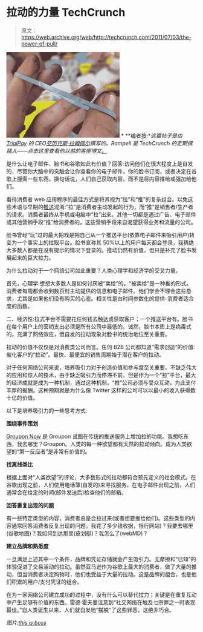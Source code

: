 # 拉动的力量 TechCrunch

> 原文：<https://web.archive.org/web/http://techcrunch.com/2011/07/03/the-power-of-pull/>

![](img/7dee6298bce4eee1e3f28fe5e16977aa.png) * **编者按:**这篇帖子是由 [TrialPay](https://web.archive.org/web/20230203100022/http://www.trialpay.com/) 的 CEO[亚历克斯·拉姆佩尔](https://web.archive.org/web/20230203100022/http://www.crunchbase.com/person/alex-rampell)撰写的。Rampell 是 TechCrunch 的定期撰稿人——点击这里查看他以前的客座博文[。](https://web.archive.org/web/20230203100022/http://www.crunchbase.com/person/alex-rampell/posts)*

是什么让电子邮件、脸书和谷歌如此有价值？回答:访问他们在很大程度上是自发的，尽管你大脑中的突触会让你查看你的电子邮件，你的脸书订阅，或者决定在谷歌上搜索一些东西。换句话说，人们自己获取内容，而不是将内容推给或强加给他们。

看待消费者 web 应用程序的最佳方式是将其视为“拉”和“推”的复杂组合。以免这些术语与早期的[推送](https://web.archive.org/web/20230203100022/http://www.wired.com/wired/archive/5.03/ff_push.html)混淆:“拉”是消费者主动发起的行为，而“推”是销售者/生产者的请求。消费者最终从手机或电脑中“拉”出来。其他一切都是通过广告、电子邮件或其他营销手段“推”给消费者的，这些营销手段来自渴望获得业务和流量的公司。

脸书曾经“玩”过的最大把戏是把自己从一个推送平台(依靠电子邮件来吸引用户)转变为一个事实上的拉取平台。脸书宣称其 50%以上的用户每天都会登录，我猜绝大多数人都是在没有提示的情况下登录的。推动仍然有价值，但只是补充了脸书发展起来的巨大拉力。

为什么拉动对于一个网络公司如此重要？人类心理学和经济学的交叉力量。

首先，心理学:想想大多数人是如何讨厌被“卖给”的。“被卖给”是一种推的形式。消费者每周都会收到数百封主动提供的信息和电子邮件。他们学会不理会这些恳求，尤其是如果他们没有购买的心态。相关性是由时间参数化的提供-消费者适合度的函数。

二、经济性:拉式平台不需要花任何钱去触达或获取客户；一个推送平台有。脸书在每个用户上的营销支出必须是所有公司中最低的。诚然，脸书本质上是病毒式的，充满了网络效应，但自发的拉动现象对脸书的统治地位至关重要。

拉动的价值不仅仅是对消费类公司而言。任何 B2B 公司都知道“需求创造”的价值:催化客户的“拉动”。最快、最便宜的销售周期始于潜在客户的拉动。

对于任何网络公司来说，培养吸引力对于创造价值和参与度至关重要。不缺乏伟大的应用和惊人的技术，由于缺乏吸引力而停滞不前。但是作为一个“拉”平台，最大的经济成就是成为一种机制，通过这种机制，“推”公司必须与受众互动，为此支付丰厚的报酬。这种预期就是为什么像 Twitter 这样的公司可以以最小的收入获得数十亿的价值。

以下是培养吸引力的一些思考方式:

**围绕事件策划**

[Groupon Now](https://web.archive.org/web/20230203100022/http://www.groupon.com/now) 是 Groupon 试图在传统的推送服务上增加拉的功能。我想吃东西，我去哪里？Groupon。人类的每一种欲望都有天然的拉动倾向。成为人类欲望的“第一反应者”是非常有价值的。

**找离线类比**

根据上面对“人类欲望”的评论，大多数形式的拉动都符合预先定义的社会模式。在谷歌出现之前，人们使用电话簿(自发的)来寻找服务。在电子邮件出现之前，人们通常会在给定的时间(邮件发送后)检查他们的邮箱。

**回答重复出现的问题**

有一些特定类型的内容，消费者总是会拉过来(或者想要推给他们)。这些类型的内容通常回答消费者反复出现的问题。我花了多少钱收据，银行网站)？我要去哪里(谷歌地图)？我如何到达那里(皮划艇)？我怎么了(webMD)？

**建立品牌和熟悉度**

一旦满足上述其中一个条件，品牌和凭证存储就会产生吸引力。无摩擦和“已知”的体验促进了交易活动的拉动。虽然亚马逊作为谷歌上最大的消费者，做了大量的推动，但当消费者决定购物时，他们也受益于大量的拉动。这是品牌的组合，也是他们积累的用户/支付凭证的组合。

在为一家网络公司建立成功的过程中，没有什么可以替代拉力；关键是在重复互动中产生足够有价值的东西。雷德·霍夫曼注意到“社交网络在触及七宗罪之一时表现最佳。”自人类诞生以来，人们就自发地“摆脱”了这些罪恶，这绝非巧合。

*图片:[this is boss](https://web.archive.org/web/20230203100022/http://www.flickr.com/photos/thisisbossi/4424380408/)*